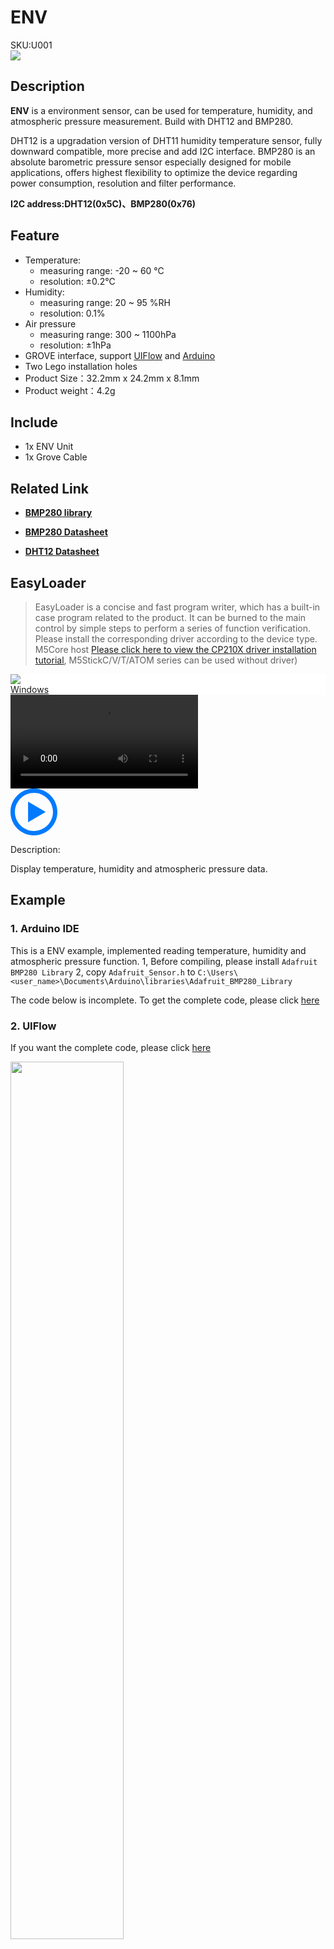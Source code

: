 # ENV

<div class="badge badge-pill badge-primary product_sku_tag">SKU:U001</div>

<div class="product_pic"><img src="assets/img/product_pics/unit/M5GO_Unit_env.webp"></div>

## Description

**ENV** is a environment sensor, can be used for temperature, humidity, and atmospheric pressure measurement. Build with DHT12 and BMP280.

DHT12 is a upgradation version of DHT11 humidity temperature sensor, fully downward compatible, more precise and add I2C interface.
BMP280 is an absolute barometric pressure sensor especially designed for mobile applications, offers highest flexibility to optimize the device regarding power consumption, resolution and filter performance.

 **I2C address:DHT12(0x5C)、BMP280(0x76)**

## Feature

-  Temperature:
    -  measuring range: -20 ~ 60 ℃
    -  resolution: ±0.2℃
-  Humidity:
    -  measuring range: 20 ~ 95 %RH
    -  resolution: 0.1%
-  Air pressure
    -  measuring range: 300 ~ 1100hPa
    -  resolution: ±1hPa
-  GROVE interface, support [UIFlow](http://flow.m5stack.com) and [Arduino](http://www.arduino.cc)
-  Two Lego installation holes
-  Product Size：32.2mm x 24.2mm x 8.1mm
-  Product weight：4.2g

## Include

- 1x ENV Unit
- 1x Grove Cable

## Related Link

- **[BMP280 library](https://github.com/adafruit/Adafruit_BMP280_Library)**

- **[BMP280 Datasheet](https://m5stack.oss-cn-shenzhen.aliyuncs.com/resource/docs/datasheet/hat/BMP280-DS001-11_en.pdf)**

- **[DHT12 Datasheet](https://m5stack.oss-cn-shenzhen.aliyuncs.com/resource/docs/datasheet/hat/DHT12_en.pdf)**

## EasyLoader

>EasyLoader is a concise and fast program writer, which has a built-in case program related to the product. It can be burned to the main control by simple steps to perform a series of function verification. Please install the corresponding driver according to the device type. M5Core host [Please click here to view the CP210X driver installation tutorial](en/arduino/arduino_development), M5StickC/V/T/ATOM series can be used without driver)

<div class="easyloader-box">
    <div style="background-color:white;">
        <div><img src="https://m5stack.oss-cn-shenzhen.aliyuncs.com/image/easyloader_intro.webp"></div>
        <div class="easyloader-btn">
            <a href="https://m5stack.oss-cn-shenzhen.aliyuncs.com/EasyLoader/Windows/UNIT/For%20M5Core/EasyLoader_ENV_UNIT_With_M5Core.exe">Windows</a>
            <!-- <a>Linux</a>
            <a>MacOS</a> -->
        </div>
    </div>
    <div>
        <video id="example_video" controls>
            <source src="https://m5stack.oss-cn-shenzhen.aliyuncs.com/video/Product_example_video/Unit/ENV_UNIT.mp4" type="video/mp4">
        </video>
        <div class="easyloader-mask">
        <a>
            <svg id="play-btn" t="1583228776634" class="icon" viewBox="0 0 1024 1024" version="1.1" xmlns="http://www.w3.org/2000/svg" p-id="4152" width="75" height="75"><path d="M512 0C229.216 0 0 229.216 0 512s229.216 512 512 512 512-229.216 512-512S794.784 0 512 0z m0 928C282.24 928 96 741.76 96 512S282.24 96 512 96s416 186.24 416 416-186.24 416-416 416zM384 288l384 224-384 224z" p-id="4153" fill="#007aff"></path></svg></a>
            <p>Description:</p>
            <p>Display temperature, humidity and atmospheric pressure data.</p>
        </div>
    </div>
</div>

## Example

### 1. Arduino IDE

This is a ENV example, implemented reading temperature, humidity and atmospheric pressure function.
1, Before compiling, please install `Adafruit BMP280 Library`
2, copy `Adafruit_Sensor.h` to `C:\Users\<user_name>\Documents\Arduino\libraries\Adafruit_BMP280_Library`

The code below is incomplete. To get the complete code, please click [here](https://github.com/m5stack/M5Stack/tree/master/examples/Unit/ENV)

### 2. UIFlow

If you want the complete code, please click [here](https://github.com/m5stack/M5-ProductExampleCodes/tree/master/Unit/ENV/UIFlow)

<img src="assets/img/product_pics/unit/unit_example/ENV/example_unit_env_05.webp" width="60%">

## Schematic

<img src="assets/img/product_pics/unit/env_sch.JPG">

### PinMap

<table>
 <tr><td>M5Core(GROVE A)</td><td>GPIO22</td><td>GPIO21</td><td>5V</td><td>GND</td></tr>
 <tr><td>ENV Unit</td><td>SCL</td><td>SDA</td><td>5V</td><td>GND</td></tr>
</table>

<script>

   var purchase_link = 'https://m5stack.com/collections/m5-unit/products/mini-env-sensor-unit';

   anchor_search(purchase_link);
   scrollFunc();

</script>